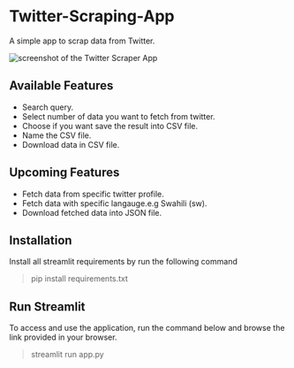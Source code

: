 # Twitter-Scraping-App
A simple app to scrap data from Twitter.

![screenshot of the Twitter Scraper App]("/images/screenshot.png")


## Available Features
 - Search query.
 - Select number of data you want to fetch from twitter.
 - Choose if you want save the result into CSV file.
 - Name the CSV file.
-  Download data in CSV file.

## Upcoming Features
- Fetch data from specific twitter profile.
- Fetch data with specific langauge.e.g Swahili (sw).
- Download fetched data into JSON file.

## Installation
Install all streamlit requirements by run the following command

> pip install requirements.txt

## Run Streamlit

To access and use the application, run the command below and browse the link provided in your browser.
> streamlit run app.py